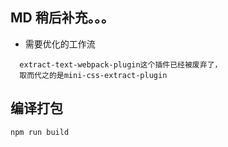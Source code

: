 ## MD 稍后补充。。。
  * 需要优化的工作流 
```
  extract-text-webpack-plugin这个插件已经被废弃了，
  取而代之的是mini-css-extract-plugin

```

## 编译打包

```
npm run build
```